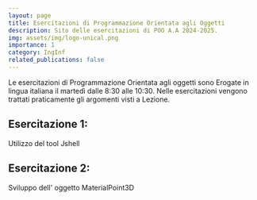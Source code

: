 ```yaml
---
layout: page
title: Esercitazioni di Programmazione Orientata agli Oggetti
description: Sito delle esercitazioni di POO A.A 2024-2025.
img: assets/img/logo-unical.png
importance: 1
category: IngInf
related_publications: false
---
```

Le esercitazioni di Programmazione Orientata agli oggetti sono Erogate in lingua italiana il martedì dalle 8:30 alle 10:30.
Nelle esercitazioni vengono trattati praticamente gli argomenti visti a Lezione.



## Esercitazione 1:
Utilizzo del tool Jshell

## Esercitazione 2: 
Sviluppo dell' oggetto MaterialPoint3D